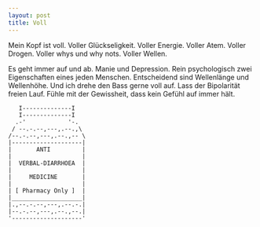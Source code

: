 ```yaml
---
layout: post
title: Voll
---
```


Mein Kopf ist voll. Voller Glückseligkeit. Voller Energie. Voller Atem. Voller Drogen. Voller whys und why nots. Voller Wellen.

Es geht immer auf und ab. Manie und Depression. Rein psychologisch zwei Eigenschaften eines jeden Menschen. Entscheidend sind Wellenlänge und Wellenhöhe. Und ich drehe den Bass gerne voll auf. Lass der Bipolarität freien Lauf. Fühle mit der Gewissheit, dass kein Gefühl auf immer hält.

```
   I--------------I
   I--------------I
  .-'            '-.
 / --.-.--,---,.--.,\
/--.-.--,---,.--.,-- \
|--------------------|
|       ANTI         |
|                    |
|  VERBAL-DIARRHOEA  |
|                    |
|     MEDICINE       |
|                    |
| [ Pharmacy Only ]  |
|____________________|
|.,--.-.--,---,.--.-.|
|--.-.--,---,.--.,--.|
'--------------------'
```
